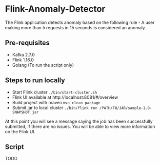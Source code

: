 # Flink-Anomaly-Detector

The Flink application detects anomaly based on the following rule - A user making more than 5 requests in 15 seconds is considered an anomaly.

## Pre-requisites

- Kafka 2.7.0
- Flink 1.16.0
- Golang (To run the script only)

## Steps to run locally

- Start Flink cluster ```./bin/start-cluster.sh```
- Flink UI available at http://localhost:8081/#/overview
- Build project with maven ```mvn clean package```
- Submit jar to local cluster ```./bin/flink run /PATH/TO/JAR/sample-1.0-SNAPSHOT.jar```

At this point you will see a message saying the job has been successfully submitted, if there are no issues. You will be 
able to view more information on the Flink UI.

## Script

TODO